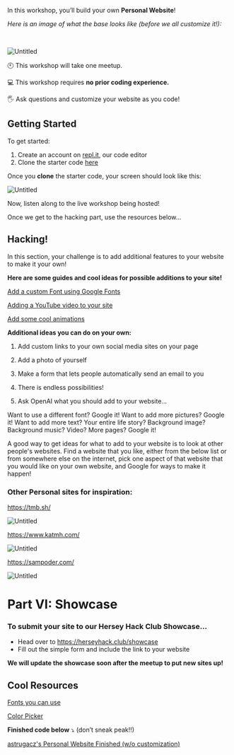 In this workshop, you’ll build your own **Personal Website**!

_Here is an image of what the base looks like (before we all customize it!):_

<br/>


![Untitled](https://i.ibb.co/nQ5qMp9/Untitled.png)

🕙 This workshop will take one meetup.

💻 This workshop requires **no prior coding experience.**

🖐️ Ask questions and customize your website as you code!

## Getting Started

To get started:

1) Create an account on <a href="https://repl.it" target="_blank">repl.it</a>, our code editor
2) Clone the starter code <a href="https://replit.com/@AlexStrugacz1/astrugaczs-Personal-Website-Starter-Code?v=1" target="_blank">here</a>


Once you **clone** the starter code, your screen should look like this:

![Untitled](https://i.ibb.co/8rbgQdN/Untitled-1.png)

Now, listen along to the live workshop being hosted!

Once we get to the hacking part, use the resources below…

## Hacking!

In this section, your challenge is to add additional features to your website to make it your own!

**Here are some guides and cool ideas for possible additions to your site!**

<a href="https://workable-clove-91e.notion.site/Add-a-custom-Font-using-Google-Fonts-87b614139ea7486b907b5ab666a027f2" target="_blank">Add a custom Font using Google Fonts</a>

<a href="https://workable-clove-91e.notion.site/Adding-a-YouTube-video-to-your-site-6cd91e0af6984e19b68916fd8b040ecf" target="_blank">Adding a YouTube video to your site</a>

<a href="https://workable-clove-91e.notion.site/Add-some-cool-animations-aa7aa444d0b34994b0a056851042eade" target="_blank">Add some cool animations</a>

**Additional ideas you can do on your own:**

1. Add custom links to your own social media sites on your page

2. Add a photo of yourself

3. Make a form that lets people automatically send an email to you

4. There is endless possibilities!

5. Ask OpenAI what you should add to your website…

Want to use a different font? Google it! Want to add more pictures? Google it! Want to add more text? Your entire life story? Background image? Background music? Video? More pages? Google it!

A good way to get ideas for what to add to your website is to look at other people's websites. Find a website that you like, either from the below list or from somewhere else on the internet, pick one aspect of that website that you would like on your own website, and Google for ways to make it happen!

### Other Personal sites for inspiration:

<a href="https://tmb.sh" target="_blank" >https://tmb.sh/</a>

![Untitled](https://i.ibb.co/rs7QnFg/Untitled-2.png)

<a href="https://www.katmh.com" target="_blank">https://www.katmh.com/</a>

![Untitled](https://i.ibb.co/jZWKkms/Untitled-3.png)

<a target="_blank" href="https://sampoder.com">https://sampoder.com/</a>

![Untitled](https://i.ibb.co/LPgKbCz/Untitled-4.png)

# Part VI: Showcase

### To submit your site to our Hersey Hack Club Showcase…

- Head over to <a href="https://herseyhack.club/showcase" target="_blank">https://herseyhack.club/showcase</a>
- Fill out the simple form and include the link to your website

**We will update the showcase soon after the meetup to put new sites up!**

## Cool Resources

[Fonts you can use](https://www.w3.org/Style/Examples/007/fonts.en.html)

[Color Picker](https://www.google.com/search?q=color+picker&oq=color+picker&ie=UTF-8)

**Finished code below** ⤵️ (don’t sneak peak!!)

[astrugacz's Personal Website Finished (w/o customization)](https://replit.com/@AlexStrugacz1/astrugaczs-Personal-Website-Finished-witho-customization?v=1)

<br/>
<br/>
<br/>
<br/>
<br/>
<br/>
<br/>
<br/>
<br/>